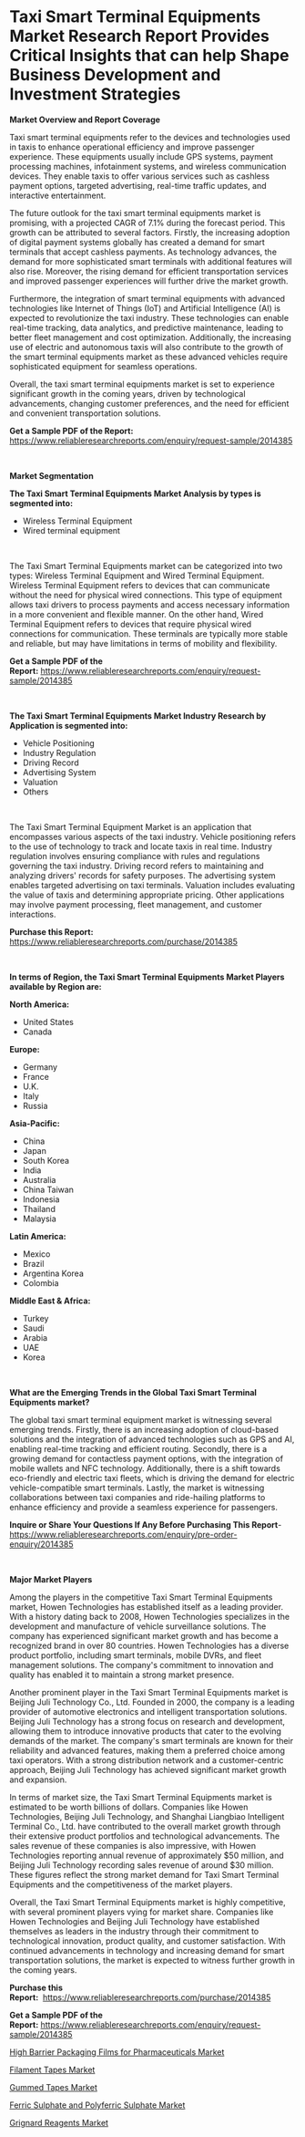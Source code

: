 <p><h1>Taxi Smart Terminal Equipments Market Research Report Provides Critical Insights that can help Shape Business Development and Investment Strategies</h1></p><p><strong>Market Overview and Report Coverage</strong></p>
<p><p>Taxi smart terminal equipments refer to the devices and technologies used in taxis to enhance operational efficiency and improve passenger experience. These equipments usually include GPS systems, payment processing machines, infotainment systems, and wireless communication devices. They enable taxis to offer various services such as cashless payment options, targeted advertising, real-time traffic updates, and interactive entertainment.</p><p>The future outlook for the taxi smart terminal equipments market is promising, with a projected CAGR of 7.1% during the forecast period. This growth can be attributed to several factors. Firstly, the increasing adoption of digital payment systems globally has created a demand for smart terminals that accept cashless payments. As technology advances, the demand for more sophisticated smart terminals with additional features will also rise. Moreover, the rising demand for efficient transportation services and improved passenger experiences will further drive the market growth.</p><p>Furthermore, the integration of smart terminal equipments with advanced technologies like Internet of Things (IoT) and Artificial Intelligence (AI) is expected to revolutionize the taxi industry. These technologies can enable real-time tracking, data analytics, and predictive maintenance, leading to better fleet management and cost optimization. Additionally, the increasing use of electric and autonomous taxis will also contribute to the growth of the smart terminal equipments market as these advanced vehicles require sophisticated equipment for seamless operations.</p><p>Overall, the taxi smart terminal equipments market is set to experience significant growth in the coming years, driven by technological advancements, changing customer preferences, and the need for efficient and convenient transportation solutions.</p></p>
<p><strong>Get a Sample PDF of the Report:</strong> <a href="https://www.reliableresearchreports.com/enquiry/request-sample/2014385">https://www.reliableresearchreports.com/enquiry/request-sample/2014385</a></p>
<p>&nbsp;</p>
<p><strong>Market Segmentation</strong></p>
<p><strong>The Taxi Smart Terminal Equipments Market Analysis by types is segmented into:</strong></p>
<p><ul><li>Wireless Terminal Equipment</li><li>Wired terminal equipment</li></ul></p>
<p>&nbsp;</p>
<p><p>The Taxi Smart Terminal Equipments market can be categorized into two types: Wireless Terminal Equipment and Wired Terminal Equipment. Wireless Terminal Equipment refers to devices that can communicate without the need for physical wired connections. This type of equipment allows taxi drivers to process payments and access necessary information in a more convenient and flexible manner. On the other hand, Wired Terminal Equipment refers to devices that require physical wired connections for communication. These terminals are typically more stable and reliable, but may have limitations in terms of mobility and flexibility.</p></p>
<p><strong>Get a Sample PDF of the Report:</strong>&nbsp;<a href="https://www.reliableresearchreports.com/enquiry/request-sample/2014385">https://www.reliableresearchreports.com/enquiry/request-sample/2014385</a></p>
<p>&nbsp;</p>
<p><strong>The Taxi Smart Terminal Equipments Market Industry Research by Application is segmented into:</strong></p>
<p><ul><li>Vehicle Positioning</li><li>Industry Regulation</li><li>Driving Record</li><li>Advertising System</li><li>Valuation</li><li>Others</li></ul></p>
<p>&nbsp;</p>
<p><p>The Taxi Smart Terminal Equipment Market is an application that encompasses various aspects of the taxi industry. Vehicle positioning refers to the use of technology to track and locate taxis in real time. Industry regulation involves ensuring compliance with rules and regulations governing the taxi industry. Driving record refers to maintaining and analyzing drivers' records for safety purposes. The advertising system enables targeted advertising on taxi terminals. Valuation includes evaluating the value of taxis and determining appropriate pricing. Other applications may involve payment processing, fleet management, and customer interactions.</p></p>
<p><strong>Purchase this Report:</strong>&nbsp; <a href="https://www.reliableresearchreports.com/purchase/2014385">https://www.reliableresearchreports.com/purchase/2014385</a></p>
<p>&nbsp;</p>
<p><strong>In terms of Region, the Taxi Smart Terminal Equipments Market Players available by Region are:</strong></p>
<p>
    <p> <strong> North America: </strong>
        <ul>
            <li>United States</li>
            <li>Canada</li>
        </ul>
        </p> 
    <p> <strong> Europe: </strong>
        <ul>
            <li>Germany</li>
            <li>France</li>
            <li>U.K.</li>
            <li>Italy</li>
            <li>Russia</li>
        </ul>
        </p> 
    <p> <strong> Asia-Pacific: </strong>
        <ul>
            <li>China</li>
            <li>Japan</li>
            <li>South Korea</li>
            <li>India</li>
            <li>Australia</li>
            <li>China Taiwan</li>
            <li>Indonesia</li>
            <li>Thailand</li>
            <li>Malaysia</li>
        </ul>
        </p> 
    <p> <strong> Latin America: </strong>
        <ul>
            <li>Mexico</li>
            <li>Brazil</li>
            <li>Argentina Korea</li>
            <li>Colombia</li>
        </ul>
        </p> 
    <p> <strong> Middle East & Africa: </strong>
        <ul>
            <li>Turkey</li>
            <li>Saudi</li>
            <li>Arabia</li>
            <li>UAE</li>
            <li>Korea</li>
        </ul>
    </p>
    </p>
<p>&nbsp;</p>
<p><strong>What are the Emerging Trends in the Global Taxi Smart Terminal Equipments market?</strong></p>
<p><p>The global taxi smart terminal equipment market is witnessing several emerging trends. Firstly, there is an increasing adoption of cloud-based solutions and the integration of advanced technologies such as GPS and AI, enabling real-time tracking and efficient routing. Secondly, there is a growing demand for contactless payment options, with the integration of mobile wallets and NFC technology. Additionally, there is a shift towards eco-friendly and electric taxi fleets, which is driving the demand for electric vehicle-compatible smart terminals. Lastly, the market is witnessing collaborations between taxi companies and ride-hailing platforms to enhance efficiency and provide a seamless experience for passengers.</p></p>
<p><strong>Inquire or Share Your Questions If Any Before Purchasing This Report</strong>- <a href="https://www.reliableresearchreports.com/enquiry/pre-order-enquiry/2014385">https://www.reliableresearchreports.com/enquiry/pre-order-enquiry/2014385</a></p>
<p>&nbsp;</p>
<p><strong>Major Market Players</strong></p>
<p><p>Among the players in the competitive Taxi Smart Terminal Equipments market, Howen Technologies has established itself as a leading provider. With a history dating back to 2008, Howen Technologies specializes in the development and manufacture of vehicle surveillance solutions. The company has experienced significant market growth and has become a recognized brand in over 80 countries. Howen Technologies has a diverse product portfolio, including smart terminals, mobile DVRs, and fleet management solutions. The company's commitment to innovation and quality has enabled it to maintain a strong market presence.</p><p>Another prominent player in the Taxi Smart Terminal Equipments market is Beijing Juli Technology Co., Ltd. Founded in 2000, the company is a leading provider of automotive electronics and intelligent transportation solutions. Beijing Juli Technology has a strong focus on research and development, allowing them to introduce innovative products that cater to the evolving demands of the market. The company's smart terminals are known for their reliability and advanced features, making them a preferred choice among taxi operators. With a strong distribution network and a customer-centric approach, Beijing Juli Technology has achieved significant market growth and expansion.</p><p>In terms of market size, the Taxi Smart Terminal Equipments market is estimated to be worth billions of dollars. Companies like Howen Technologies, Beijing Juli Technology, and Shanghai Liangbiao Intelligent Terminal Co., Ltd. have contributed to the overall market growth through their extensive product portfolios and technological advancements. The sales revenue of these companies is also impressive, with Howen Technologies reporting annual revenue of approximately $50 million, and Beijing Juli Technology recording sales revenue of around $30 million. These figures reflect the strong market demand for Taxi Smart Terminal Equipments and the competitiveness of the market players.</p><p>Overall, the Taxi Smart Terminal Equipments market is highly competitive, with several prominent players vying for market share. Companies like Howen Technologies and Beijing Juli Technology have established themselves as leaders in the industry through their commitment to technological innovation, product quality, and customer satisfaction. With continued advancements in technology and increasing demand for smart transportation solutions, the market is expected to witness further growth in the coming years.</p></p>
<p><strong>Purchase this Report:</strong>&nbsp;&nbsp;<a href="https://www.reliableresearchreports.com/purchase/2014385">https://www.reliableresearchreports.com/purchase/2014385</a></p>
<p></p>
<p><strong>Get a Sample PDF of the Report:</strong>&nbsp;<a href="https://www.reliableresearchreports.com/enquiry/request-sample/2014385">https://www.reliableresearchreports.com/enquiry/request-sample/2014385</a></p>
<p><p><a href="https://medium.com/@rachaelward34/high-barrier-packaging-films-for-pharmaceuticals-market-research-report-its-history-and-forecast-3367b51f1908">High Barrier Packaging Films for Pharmaceuticals Market</a></p><p><a href="https://medium.com/@ethelcrooks2023/filament-tapes-market-report-reveals-the-latest-trends-and-growth-opportunities-of-this-market-960932661235">Filament Tapes Market</a></p><p><a href="https://medium.com/@stoneernser2023/gummed-tapes-market-insight-market-trends-growth-forecasted-from-2023-to-2030-27edb054e405">Gummed Tapes Market</a></p><p><a href="https://medium.com/@malliefeest1955/ferric-sulphate-and-polyferric-sulphate-market-comprehensive-assessment-by-type-application-and-05452742f699">Ferric Sulphate and Polyferric Sulphate Market</a></p><p><a href="https://medium.com/@saigemarvin1946/grignard-reagents-market-trends-and-market-analysis-forecasted-for-period-2023-2030-779d10fb616e">Grignard Reagents Market</a></p></p>